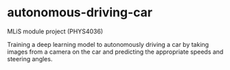 # autonomous-driving-car
MLiS module project (PHYS4036)

Training a deep learning model to autonomously driving a car by taking images from a camera on the car and predicting the appropriate speeds and steering angles.
